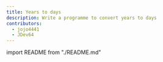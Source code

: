 ```yaml
---
title: Years to days
description: Write a programme to convert years to days
contributors:
  - jojo4441
  - JDev64 
---
```


import README from "./README.md"

<README />
